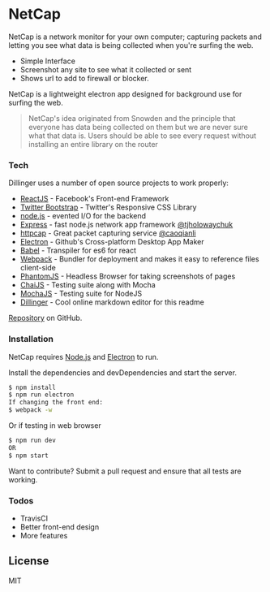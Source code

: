 # NetCap

NetCap is a network monitor for your own computer; capturing packets and letting you see what data is being collected when you're surfing the web.

  - Simple Interface
  - Screenshot any site to see what it collected or sent
  - Shows url to add to firewall or blocker.

NetCap is a lightweight electron app designed for background use for surfing the web.

> NetCap's idea originated from Snowden and the principle
> that everyone has data being collected on them
> but we are never sure what that data is.
> Users should be able to see every request
> without installing an entire library on the router


### Tech

Dillinger uses a number of open source projects to work properly:

* [ReactJS](https://facebook.github.io/react/) - Facebook's Front-end Framework
* [Twitter Bootstrap] - Twitter's Responsive CSS Library
* [node.js] - evented I/O for the backend
* [Express] - fast node.js network app framework [@tjholowaychuk]
* [httpcap](https://github.com/caoqianli/httpcap) - Great packet capturing service [@caoqianli](https://github.com/caoqianli)
* [Electron](https://github.com/electron/electron) - Github's Cross-platform Desktop App Maker
* [Babel](https://babeljs.io/) - Transpiler for es6 for react
* [Webpack](https://webpack.github.io/) - Bundler for deployment and makes it easy to reference files client-side
* [PhantomJS](http://phantomjs.org/) - Headless Browser for taking screenshots of pages
* [ChaiJS](http://chaijs.com/) - Testing suite along with Mocha
* [MochaJS](https://mochajs.org/) - Testing suite for NodeJS
* [Dillinger][dill] - Cool online markdown editor for this readme

[Repository](https://github.com/JulianKnodt/NetCap)
 on GitHub.

### Installation

NetCap requires [Node.js](https://nodejs.org/) and [Electron](https://github.com/electron/electron) to run.


Install the dependencies and devDependencies and start the server.

```sh
$ npm install
$ npm run electron 
If changing the front end:
$ webpack -w
```

Or if testing in web browser

```sh
$ npm run dev
OR
$ npm start
```


Want to contribute? Submit a pull request and ensure that all tests are working.



### Todos

 - TravisCI
 - Better front-end design
 - More features


License
----

MIT

   [dill]: <https://github.com/joemccann/dillinger>
   [git-repo-url]: <https://github.com/joemccann/dillinger.git>
   [@thomasfuchs]: <http://twitter.com/thomasfuchs>
   [node.js]: <http://nodejs.org>
   [Twitter Bootstrap]: <http://twitter.github.com/bootstrap/>
   [@tjholowaychuk]: <http://twitter.com/tjholowaychuk>
   [express]: <http://expressjs.com>
